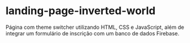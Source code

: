 # landing-page-inverted-world
Página com theme switcher utilizando HTML, CSS e JavaScript, além de integrar um formulário de inscrição com um banco de dados Firebase.
